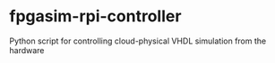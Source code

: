 # fpgasim-rpi-controller
Python script for controlling cloud-physical VHDL simulation from the hardware
